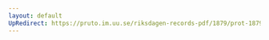 ```yaml
---
layout: default
UpRedirect: https://pruto.im.uu.se/riksdagen-records-pdf/1879/prot-1879--ak--037/prot-1879--ak--037_021.pdf
---
```

